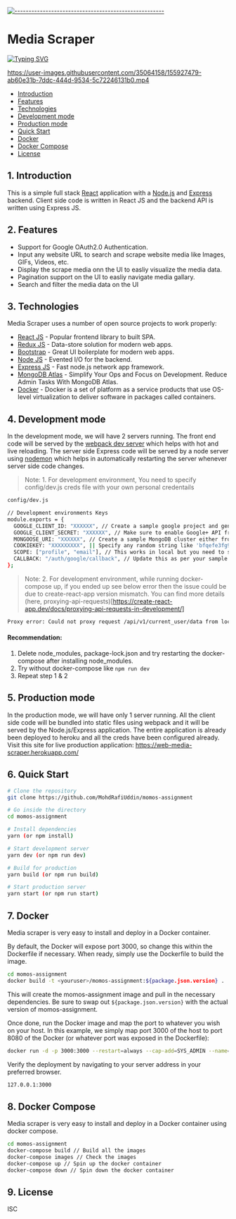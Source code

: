 [![-----------------------------------------------------](https://raw.githubusercontent.com/andreasbm/readme/master/assets/lines/colored.png)](#momos-assignment)

# Media Scraper

[![Typing SVG](https://readme-typing-svg.herokuapp.com/?lines=A+Simple+Web+Application+for+Scraping;Images+GIFs+Videos+URLs)](https://git.io/typing-svg)


https://user-images.githubusercontent.com/35064158/155927479-ab60e31b-7ddc-444d-9534-5c72246131b0.mp4


- [Introduction](#1-introduction)
- [Features](#2-features)
- [Technologies](#3-technologies)
- [Development mode](#4-development-mode)
- [Production mode](#5-production-mode)
- [Quick Start](#6-quick-start)
- [Docker](#7-docker)
- [Docker Compose](#8-docker-compose)
- [License](#9-license)

## 1. Introduction

This is a simple full stack [React](https://reactjs.org/) application with a [Node.js](https://nodejs.org/en/) and [Express](https://expressjs.com/) backend. Client side code is written in React JS and the backend API is written using Express JS.

## 2. Features

- Support for Google OAuth2.0 Authentication.
- Input any website URL to search and scrape website media like Images, GIFs, Videos, etc.
- Display the scrape media onn the UI to easliy visualize the media data.
- Pagination support on the UI to easliy navigate media gallary.
- Search and filter the media data on the UI

## 3. Technologies

Media Scraper uses a number of open source projects to work properly:

- [React JS](https://redux.js.org/) - Popular frontend library to built SPA.
- [Redux JS](https://reactjs.org/) - Data-store solution for modern web apps.
- [Bootstrap](https://getbootstrap.com/) - Great UI boilerplate for modern web apps.
- [Node JS](https://nodejs.org/en/) - Evented I/O for the backend.
- [Express JS](https://expressjs.com/) - Fast node.js network app framework.
- [MongoDB Atlas](https://www.mongodb.com/) - Simplify Your Ops and Focus on Development. Reduce Admin Tasks With MongoDB Atlas.
- [Docker](https://www.docker.com/) - Docker is a set of platform as a service products that use OS-level virtualization to deliver software in packages called containers.

## 4. Development mode

In the development mode, we will have 2 servers running. The front end code will be served by the [webpack dev server](https://webpack.js.org/configuration/dev-server/) which helps with hot and live reloading. The server side Express code will be served by a node server using [nodemon](https://nodemon.io/) which helps in automatically restarting the server whenever server side code changes.

> Note: 1. For development environment, You need to specify config/dev.js creds file with your own personal credentails

```bash
config/dev.js

// Development environments Keys
module.exports = {
  GOOGLE_CLIENT_ID: "XXXXXX", // Create a sample google project and generate clientId and ClientSecret.
  GOOGLE_CLIENT_SECRET: "XXXXXX", // Make sure to enable Google+ API from library.
  MONGOOSE_URI: "XXXXXX", // Create a sample MongoDB cluster either from mLab OR MongoDB atlas and generate remote URI.
  COOKIEKEY: "XXXXXXXXX", || Specify any random string like 'bfqefe3fg9fp984gfq9742g7g7f9v39vfeCEF8PGH8Bgu' :)
  SCOPE: ["profile", "email"], // This works in local but you need to specify right form of scopes from https://developers.google.com/identity/protocols/oauth2/scopes
  CALLBACK: "/auth/google/callback", // Update this as per your sample google project OR use the same callback in the google project.
};

```
> Note: 2. For development environment, while running docker-compose up, if you ended up see below error then the issue could be due to create-react-app version mismatch. You can find more details (here, proxying-api-requests)[https://create-react-app.dev/docs/proxying-api-requests-in-development/]

```bash
Proxy error: Could not proxy request /api/v1/current_user/data from localhost:3000 to http://localhost:5000
```
#### Recommendation:
1. Delete node_modules, package-lock.json and try restarting the docker-compose after installing node_modules.
2. Try without docker-compose like `npm run dev`
3. Repeat step 1 & 2


## 5. Production mode

In the production mode, we will have only 1 server running. All the client side code will be bundled into static files using webpack and it will be served by the Node.js/Express application. The entire application is already been deployed to heroku and all the creds have been configured already. Visit this site for live production application: https://web-media-scraper.herokuapp.com/

## 6. Quick Start

```bash
# Clone the repository
git clone https://github.com/MohdRafiUddin/momos-assignment

# Go inside the directory
cd momos-assignment

# Install dependencies
yarn (or npm install)

# Start development server
yarn dev (or npm run dev)

# Build for production
yarn build (or npm run build)

# Start production server
yarn start (or npm run start)
```

## 7. Docker

Media scraper is very easy to install and deploy in a Docker container.

By default, the Docker will expose port 3000, so change this within the
Dockerfile if necessary. When ready, simply use the Dockerfile to
build the image.

```sh
cd momos-assignment
docker build -t <youruser>/momos-assignment:${package.json.version} .
```

This will create the momos-assignment image and pull in the necessary dependencies.
Be sure to swap out `${package.json.version}` with the actual
version of momos-assignment.

Once done, run the Docker image and map the port to whatever you wish on
your host. In this example, we simply map port 3000 of the host to
port 8080 of the Docker (or whatever port was exposed in the Dockerfile):

```sh
docker run -d -p 3000:3000 --restart=always --cap-add=SYS_ADMIN --name=momos-assignment <youruser>/momos-assignment:${package.json.version}
```

Verify the deployment by navigating to your server address in
your preferred browser.

```sh
127.0.0.1:3000
```

## 8. Docker Compose

Media scraper is very easy to install and deploy in a Docker container using docker compose.

```sh
cd momos-assignment
docker-compose build // Build all the images
docker-compose images // Check the images
docker-compose up // Spin up the docker container
docker-compose down // Spin down the docker container
```

## 9. License

ISC
